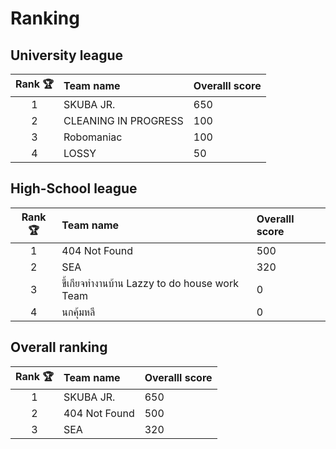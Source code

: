 # Ranking

## University league

|       Rank 🏆     |      Team name              |         Overalll score  |
|:-----------------:|:----------------------------|:------------------------|
|          1        |   SKUBA JR.                 |           650           |
|          2        |   CLEANING IN PROGRESS      |           100           |
|          3        |   Robomaniac                |           100           |
|          4        |   LOSSY                     |            50           | 

## High-School league

|       Rank 🏆     |      Team name                                |      Overalll score    |
|:-----------------:|:----------------------------------------------|:-----------------------|
|          1        |   404 Not Found                               |            500         |
|          2        |   SEA                                         |            320         | 
|          3        |   ขี้เกียจทำงานบ้าน Lazzy to do house work Team   |              0         |
|          4        |   นกคุ้มหลี                                      |              0         |

## Overall ranking
|       Rank 🏆     |      Team name                                |      Overalll score    |
|:-----------------:|:----------------------------------------------|:-----------------------|
|          1        |   SKUBA JR.                                   |           650          |
|          2        |   404 Not Found                               |            500         |
|          3        |   SEA                                         |            320         | 
